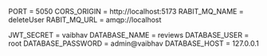  PORT = 5050
CORS_ORIGIN = http://localhost:5173
RABIT_MQ_NAME =  deleteUser
RABIT_MQ_URL = amqp://localhost

JWT_SECRET = vaibhav
DATABASE_NAME = reviews
DATABASE_USER = root
DATABASE_PASSWORD = admin@vaibhav
DATABASE_HOST = 127.0.0.1